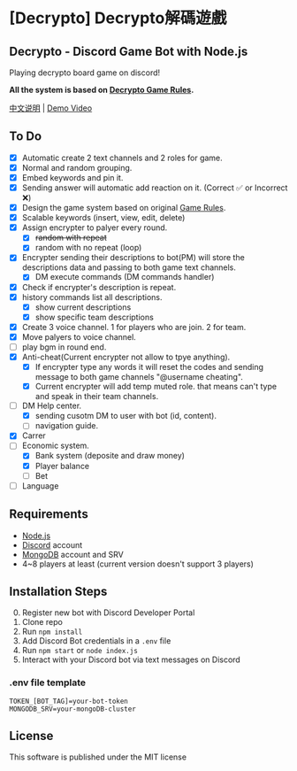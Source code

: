 # [Decrypto] Decrypto解碼遊戲
## Decrypto - Discord Game Bot with Node.js
Playing decrypto board game on discord!

**All the system is based on [Decrypto Game Rules](https://www.gokids.com.tw/tsaiss/gokids/rules/DECRYPTO_EN_RULES_09nov2017.pdf "game rules").**

[中文说明](https://github.com/benny123tw/Decrypto-Game-Bot/blob/master/language/zh-cn-README.md) | [Demo Video](https://youtu.be/GVkyE1-nk88)

## To Do
- [x] Automatic create 2 text channels and 2 roles for game.
- [x] Normal and random grouping.
- [x] Embed keywords and pin it.
- [x] Sending answer will automatic add reaction on it. (Correct :white_check_mark: or Incorrect :x:)
- [x] Design the game system based on original [Game Rules](https://www.gokids.com.tw/tsaiss/gokids/rules/DECRYPTO_EN_RULES_09nov2017.pdf "game rules").
- [x] Scalable keywords (insert, view, edit, delete)
- [x] Assign encrypter to palyer every round.
	- [x] ~~random with repeat~~
	- [x] random with no repeat (loop)
- [x] Encrypter sending their descriptions to bot(PM) will store the descriptions data and passing to both game text channels.
    - [x] DM execute commands (DM commands handler)
- [x] Check if encrypter's description is repeat.
- [x] history commands list all descriptions.
    - [x] show current descriptions
    - [x] show specific team descriptions   
- [x] Create 3 voice channel. 1 for players who are join. 2 for team.
- [x] Move palyers to voice channel.
- [ ] play bgm in round end.
- [x] Anti-cheat(Current encrypter not allow to tpye anything).
	- [x] If encrypter type any words it will reset the codes and sending message to both game channels "@username cheating".
	- [x] Current encrypter will add temp muted role. that means can't type and speak in their team channels.
- [ ] DM Help center.
    - [x] sending cusotm DM to user with bot (id, content).
    - [ ] navigation guide.
- [x] Carrer
- [ ] Economic system.
	- [x] Bank system (deposite and draw money)
	- [x] Player balance
	- [ ] Bet
- [ ] Language

## Requirements

- [Node.js](http://nodejs.org/)
- [Discord](https://discordapp.com/) account
- [MongoDB](https://www.mongodb.com/) account and SRV
- 4~8 players at least (current version doesn't support 3 players)

## Installation Steps

0. Register new bot with Discord Developer Portal 
1. Clone repo
2. Run `npm install`
3. Add Discord Bot credentials in a `.env` file
3. Run `npm start` or `node index.js`
4. Interact with your Discord bot via text messages on Discord

### .env file template
```
TOKEN_[BOT_TAG]=your-bot-token
MONGODB_SRV=your-mongoDB-cluster
```

## License
This software is published under the MIT license
